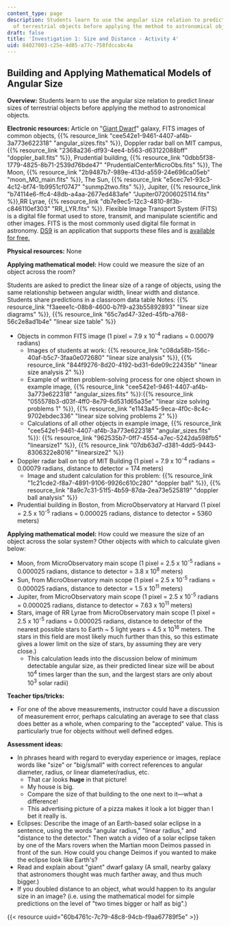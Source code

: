 ```yaml
---
content_type: page
description: Students learn to use the angular size relation to predict linear sizes
  of terrestrial objects before applying the method to astronomical objects.
draft: false
title: 'Investigation 1: Size and Distance - Activity 4'
uid: 84027003-c25e-4d85-a77c-758fdccabc4a
---
```

## **Building and Applying Mathematical Models of Angular Size**

**Overview:** Students learn to use the angular size relation to predict linear sizes of terrestrial objects before applying the method to astronomical objects.

**Electronic resources:** Article on "[Giant Dwarf](http://www.space.com/scienceastronomy/070312_giant_dwarf.html)" galaxy, FITS images of common objects, {{% resource_link "cee542e1-9461-4407-af4b-3a773e622318" "angular\_sizes.fits" %}}, Doppler radar ball on MIT campus, {{% resource_link "2368a236-df93-4ee4-b563-d63122088bff" "doppler\_ball.fits" %}}, Prudential building, {{% resource_link "0dbb5f38-1779-4825-8b71-2539d76bde47" "PrudentialCenterMicroObs.fits" %}}, The Moon, {{% resource_link "2b9487b7-989e-413d-a559-24e696ca05eb" "moon\_MO\_main.fits" %}}, The Sun, {{% resource_link "e5cec7e1-93c3-4c12-bf74-1b9951cf0747" "sunmp2two.fits" %}}, Jupiter, {{% resource_link "b74114e6-ffc4-48db-a4aa-2677ed483afe" "Jupiter072006025114.fits" %}},RR Lyrae, {{% resource_link "db7e9ec5-12c3-4810-8f3b-c846110ef303" "RR\_LYR.fits" %}}. Flexible Image Transport System (FITS) is a digital file format used to store, transmit, and manipulate scientific and other images. FITS is the most commonly used digital file format in astronomy. [DS9](https://sites.google.com/cfa.harvard.edu/saoimageds9) is an application that supports these files and is [available for free.](https://sites.google.com/cfa.harvard.edu/saoimageds9)

**Physical resources:** None

**Applying mathematical model:** How could we measure the size of an object across the room?

Students are asked to predict the linear size of a range of objects, using the same relationship between angular width, linear width and distance. Students share predictions in a classroom data table Notes: {{% resource_link "f3aeee1c-08b8-4600-b7f9-a23b55892893" "linear size diagrams" %}}, {{% resource_link "65c7ad47-32ed-45fb-a768-56c2e8ad1b4e" "linear size table" %}}

- Objects in common FITS image (1 pixel = 7.9 x 10<sup>\-4</sup> radians = 0.00079 radians) 
    - Images of students at work: {{% resource_link "c08da58b-156c-40af-b5c7-3faa0e072680" "linear size analysis" %}}, {{% resource_link "844f9276-8d20-4192-bd31-6de09c22435b" "linear size analysis 2" %}}
    - Example of written problem-solving process for one object shown in example image, {{% resource_link "cee542e1-9461-4407-af4b-3a773e622318" "angular\_sizes.fits" %}}:{{% resource_link "055578b3-d03f-4ff0-8e79-6d531d65a35e" "linear size solving problems 1" %}}, {{% resource_link "e1143a45-9eca-4f0c-8c4c-9702ebdec336" "linear size solving problems 2" %}}
    - Calculations of all other objects in example image, {{% resource_link "cee542e1-9461-4407-af4b-3a773e622318" "angular\_sizes.fits" %}}: {{% resource_link "962535b7-0ff7-4554-a7ec-5242da598fb5" "linearsize1" %}}, {{% resource_link "07db63d7-d381-4dd5-9443-8306322e8016" "linearsize2" %}}
- Doppler radar ball on top of MIT Building (1 pixel = 7.9 x 10<sup>\-4</sup> radians = 0.00079 radians, distance to detector = 174 meters) 
    - Image and student calculation for this problem: {{% resource_link "1c21cde2-f8a7-4891-9106-9926c610c280" "doppler ball" %}}, {{% resource_link "8a9c7c31-51f5-4b59-87da-2ea73e525819" "doppler ball analysis" %}}
- Prudential building in Boston, from MicroObservatory at Harvard (1 pixel = 2.5 x 10<sup>\-5</sup> radians = 0.000025 radians, distance to detector = 5360 meters)

**Applying mathematical model:** How could we measure the size of an object across the solar system? Other objects with which to calculate given below:

- Moon, from MicroObservatory main scope (1 pixel = 2.5 x 10<sup>\-5</sup> radians = 0.000025 radians, distance to detector = 3.8 x 10<sup>8</sup> meters)
- Sun, from MicroObservatory main scope (1 pixel = 2.5 x 10<sup>\-5</sup> radians = 0.000025 radians, distance to detector = 1.5 x 10<sup>11</sup> meters)
- Jupiter, from MicroObservatory main scope (1 pixel = 2.5 x 10<sup>\-5</sup> radians = 0.000025 radians, distance to detector = 7.63 x 10<sup>11</sup> meters)
- Stars, image of RR Lyrae from MicroObservatory main scope (1 pixel = 2.5 x 10<sup>\-5</sup> radians = 0.000025 radians, distance to detector of the nearest possible stars to Earth ~ 5 light years = 4.5 x 10<sup>16</sup> meters. The stars in this field are most likely much further than this, so this estimate gives a lower limit on the size of stars, by assuming they are very close.) 
    - This calculation leads into the discussion below of minimum detectable angular size, as their predicted linear size will be about 10<sup>4</sup> times larger than the sun, and the largest stars are only about 10<sup>3</sup> solar radii)

**Teacher tips/tricks:**

- For one of the above measurements, instructor could have a discussion of measurement error, perhaps calculating an average to see that class does better as a whole, when comparing to the "accepted" value. This is particularly true for objects without well defined edges.

**Assessment ideas:**

- In phrases heard with regard to everyday experience or images, replace words like "size" or "big/small" with correct references to angular diameter, radius, or linear diameter/radius, etc. 
    - That car looks **huge** in that picture!
    - My house is big.
    - Compare the size of that building to the one next to it—what a difference!
    - This advertising picture of a pizza makes it look a lot bigger than I bet it really is.
- Eclipses: Describe the image of an Earth-based solar eclipse in a sentence, using the words "angular radius," "linear radius," and "distance to the detector." Then watch a video of a solar eclipse taken by one of the Mars rovers when the Martian moon Deimos passed in front of the sun. How could you change Deimos if you wanted to make the eclipse look like Earth's?
- Read and explain about "giant" dwarf galaxy (A small, nearby galaxy that astronomers thought was much farther away, and thus much bigger.)
- If you doubled distance to an object, what would happen to its angular size in an image? (i.e. using the mathematical model for simple predictions on the level of "two times bigger or half as big".)

{{< resource uuid="60b4761c-7c79-48c8-94cb-f9aa67789f5e" >}}